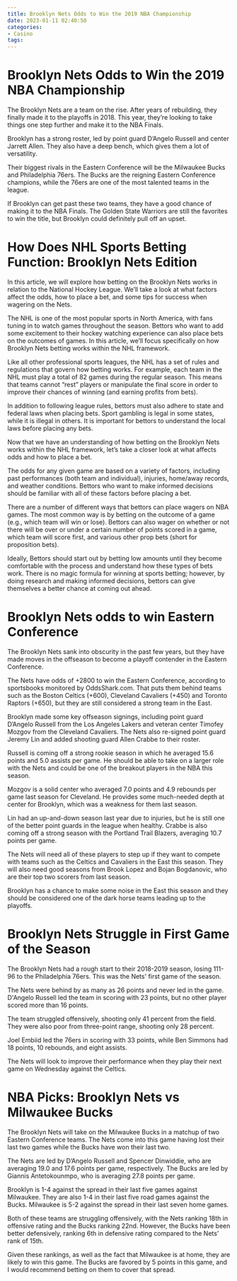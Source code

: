 ```yaml
---
title: Brooklyn Nets Odds to Win the 2019 NBA Championship
date: 2023-01-11 02:40:50
categories:
- Casino
tags:
---
```



#  Brooklyn Nets Odds to Win the 2019 NBA Championship

The Brooklyn Nets are a team on the rise. After years of rebuilding, they finally made it to the playoffs in 2018. This year, they’re looking to take things one step further and make it to the NBA Finals.

 Brooklyn has a strong roster, led by point guard D’Angelo Russell and center Jarrett Allen. They also have a deep bench, which gives them a lot of versatility.

Their biggest rivals in the Eastern Conference will be the Milwaukee Bucks and Philadelphia 76ers. The Bucks are the reigning Eastern Conference champions, while the 76ers are one of the most talented teams in the league.

If Brooklyn can get past these two teams, they have a good chance of making it to the NBA Finals. The Golden State Warriors are still the favorites to win the title, but Brooklyn could definitely pull off an upset.

#  How Does NHL Sports Betting Function: Brooklyn Nets Edition

In this article, we will explore how betting on the Brooklyn Nets works in relation to the National Hockey League. We’ll take a look at what factors affect the odds, how to place a bet, and some tips for success when wagering on the Nets.

The NHL is one of the most popular sports in North America, with fans tuning in to watch games throughout the season. Bettors who want to add some excitement to their hockey watching experience can also place bets on the outcomes of games. In this article, we’ll focus specifically on how Brooklyn Nets betting works within the NHL framework.

Like all other professional sports leagues, the NHL has a set of rules and regulations that govern how betting works. For example, each team in the NHL must play a total of 82 games during the regular season. This means that teams cannot “rest” players or manipulate the final score in order to improve their chances of winning (and earning profits from bets).

In addition to following league rules, bettors must also adhere to state and federal laws when placing bets. Sport gambling is legal in some states, while it is illegal in others. It is important for bettors to understand the local laws before placing any bets.

Now that we have an understanding of how betting on the Brooklyn Nets works within the NHL framework, let’s take a closer look at what affects odds and how to place a bet.

The odds for any given game are based on a variety of factors, including past performances (both team and individual), injuries, home/away records, and weather conditions. Bettors who want to make informed decisions should be familiar with all of these factors before placing a bet.

There are a number of different ways that bettors can place wagers on NBA games. The most common way is by betting on the outcome of a game (e.g., which team will win or lose). Bettors can also wager on whether or not there will be over or under a certain number of points scored in a game, which team will score first, and various other prop bets (short for proposition bets).

Ideally, Bettors should start out by betting low amounts until they become comfortable with the process and understand how these types of bets work. There is no magic formula for winning at sports betting; however, by doing research and making informed decisions, bettors can give themselves a better chance at coming out ahead.

#  Brooklyn Nets odds to win Eastern Conference

The Brooklyn Nets sank into obscurity in the past few years, but they have made moves in the offseason to become a playoff contender in the Eastern Conference.

The Nets have odds of +2800 to win the Eastern Conference, according to sportsbooks monitored by OddsShark.com. That puts them behind teams such as the Boston Celtics (+600), Cleveland Cavaliers (+450) and Toronto Raptors (+650), but they are still considered a strong team in the East.

Brooklyn made some key offseason signings, including point guard D’Angelo Russell from the Los Angeles Lakers and veteran center Timofey Mozgov from the Cleveland Cavaliers. The Nets also re-signed point guard Jeremy Lin and added shooting guard Allen Crabbe to their roster.

Russell is coming off a strong rookie season in which he averaged 15.6 points and 5.0 assists per game. He should be able to take on a larger role with the Nets and could be one of the breakout players in the NBA this season.

Mozgov is a solid center who averaged 7.0 points and 4.9 rebounds per game last season for Cleveland. He provides some much-needed depth at center for Brooklyn, which was a weakness for them last season.

Lin had an up-and-down season last year due to injuries, but he is still one of the better point guards in the league when healthy. Crabbe is also coming off a strong season with the Portland Trail Blazers, averaging 10.7 points per game.

The Nets will need all of these players to step up if they want to compete with teams such as the Celtics and Cavaliers in the East this season. They will also need good seasons from Brook Lopez and Bojan Bogdanovic, who are their top two scorers from last season.

Brooklyn has a chance to make some noise in the East this season and they should be considered one of the dark horse teams leading up to the playoffs.

#  Brooklyn Nets Struggle in First Game of the Season

The Brooklyn Nets had a rough start to their 2018-2019 season, losing 111-96 to the Philadelphia 76ers. This was the Nets' first game of the season.

The Nets were behind by as many as 26 points and never led in the game. D'Angelo Russell led the team in scoring with 23 points, but no other player scored more than 16 points.

The team struggled offensively, shooting only 41 percent from the field. They were also poor from three-point range, shooting only 28 percent.

Joel Embiid led the 76ers in scoring with 33 points, while Ben Simmons had 18 points, 10 rebounds, and eight assists.

The Nets will look to improve their performance when they play their next game on Wednesday against the Celtics.

#  NBA Picks: Brooklyn Nets vs Milwaukee Bucks

The Brooklyn Nets will take on the Milwaukee Bucks in a matchup of two Eastern Conference teams. The Nets come into this game having lost their last two games while the Bucks have won their last two.

The Nets are led by D’Angelo Russell and Spencer Dinwiddie, who are averaging 19.0 and 17.6 points per game, respectively. The Bucks are led by Giannis Antetokounmpo, who is averaging 27.8 points per game.

Brooklyn is 1-4 against the spread in their last five games against Milwaukee. They are also 1-4 in their last five road games against the Bucks. Milwaukee is 5-2 against the spread in their last seven home games.

Both of these teams are struggling offensively, with the Nets ranking 18th in offensive rating and the Bucks ranking 22nd. However, the Bucks have been better defensively, ranking 6th in defensive rating compared to the Nets’ rank of 15th.

Given these rankings, as well as the fact that Milwaukee is at home, they are likely to win this game. The Bucks are favored by 5 points in this game, and I would recommend betting on them to cover that spread.
